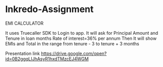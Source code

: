 # Inkredo-Assignment
EMI CALCULATOR

It uses Truecaller SDK to Login to app.
It will ask for Principal Amount and Tenure in loan months
Rate of interest=36% per annum
Then It will show EMIs and Total in the range from tenure - 3 to tenure + 3 months

Presentation link https://drive.google.com/open?id=0B2ggqLIJhAsyR1hxdTMzcEJ4WGM
